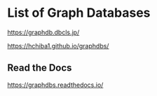 # List of Graph Databases

https://graphdb.dbcls.jp/

https://hchiba1.github.io/graphdbs/

## Read the Docs

https://graphdbs.readthedocs.io/

